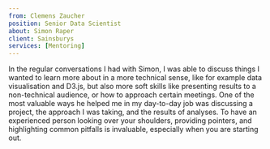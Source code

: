 ```yaml
---
from: Clemens Zaucher
position: Senior Data Scientist
about: Simon Raper
client: Sainsburys
services: [Mentoring]
---
```


In the regular conversations I had with Simon, I was able to discuss things I wanted to learn more about in a more technical sense, like for example data visualisation and D3.js, but also more soft skills like presenting results to a non-technical audience, or how to approach certain meetings. One of the most valuable ways he helped me in my day-to-day job was discussing a project, the approach I was taking, and the results of analyses. To have an experienced person looking over your shoulders, providing pointers, and highlighting common pitfalls is invaluable, especially when you are starting out.

